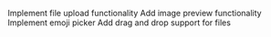 Implement file upload functionality
Add image preview functionality
Implement emoji picker
Add drag and drop support for files


